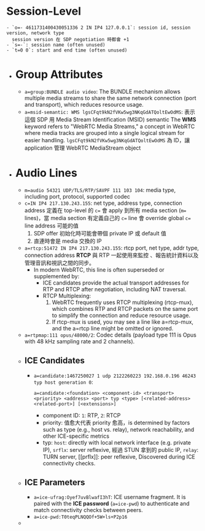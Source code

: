 # Session-Level
	- `o=- 4611731400430051336 2 IN IP4 127.0.0.1`: session id, session version, network type
	  session version 在 SDP negotiation 時都會 +1
	- `s=-`: session name (often unused)
	- `t=0 0`: start and end time (often unused)
- # Group Attributes
	- `a=group:BUNDLE audio video`: The BUNDLE mechanism allows multiple media streams to share the same network connection (port and transport), which reduces resource usage.
	- `a=msid-semantic: WMS lgsCFqt9kN2fVKw5wg3NKqGdATQoltEwOdMS`: 
	  表示這個 SDP 用 Media Stream Identification (MSID) semantic
	  The **WMS** keyword refers to "WebRTC Media Streams," a concept in WebRTC where media tracks are grouped into a single logical stream for easier handling.
	  `lgsCFqt9kN2fVKw5wg3NKqGdATQoltEwOdMS` 為 ID，讓 application 管理 WebRTC MediaStream object
- # Audio Lines
	- `m=audio 54321 UDP/TLS/RTP/SAVPF 111 103 104`: media type, including port, protocol, supported codec
	- `c=IN IP4 217.130.243.155`: net type, address type, connection address
	  定義在 top-level 的 `c=` 會 apply 到所有 media section (`m=` lines)，當 media section 有定義自己的 `c=` line 會 override global `c=` line
	  address 可能的值
	  1. SDP offer 初始化時可能會帶個 private IP 或 default 值
	  2. 直連時會是 media 交換的 IP
	- `a=rtcp:51472 IN IP4 217.130.243.155`: rtcp port, net type, addr type, connection address
	  **RTCP** 與 RTP 一起使用來監控 、報告統計資料以及管理音訊和視訊之間的同步。
		- In modern WebRTC, this line is often superseded or supplemented by:
			- ICE candidates provide the actual transport addresses for RTP and RTCP after negotiation, including NAT traversal.
			- RTCP Multiplexing:
			  1. WebRTC frequently uses RTCP multiplexing (rtcp-mux), which combines RTP and RTCP packets on the same port to simplify the connection and reduce resource usage.
			  2. If rtcp-mux is used, you may see a line like a=rtcp-mux, and the a=rtcp line might be omitted or ignored.
	- `a=rtpmap:111 opus/48000/2`: Codec details (payload type 111 is Opus with 48 kHz sampling rate and 2 channels).
	- ## ICE Candidates
		- `a=candidate:1467250027 1 udp 2122260223 192.168.0.196 46243 typ host generation 0`:
		  
		  ```shell
		  a=candidate:<foundation> <component-id> <transport> <priority> <address> <port> typ <type> [<related-address> <related-port>] [<extensions>]
		  ```
			- component ID: `1`: RTP, `2`: RTCP
			- priority: 值愈大代表 priority 愈高，is determined by factors such as type (e.g., host vs. relay), network reachability, and other ICE-specific metrics
			- typ: `host`: directly with local network interface (e.g. private IP), `srflx`: server reflexive, 經過 STUN 拿到的 public IP, `relay`: TURN server, [[prflx]]: peer reflexive, Discovered during ICE connectivity checks.
	- ## ICE Parameters
		- `a=ice-ufrag:Oyef7uvBlwafI3hT`: ICE username fragment.
		  It is paired with the **ICE password** (`a=ice-pwd`) to authenticate and match connectivity checks between peers.
		- `a=ice-pwd:T0teqPLNQQOf+5W+ls+P2p16`
	-